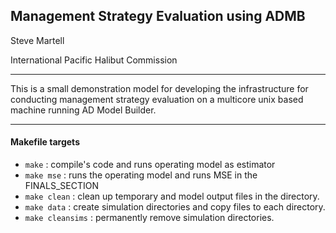## Management Strategy Evaluation using ADMB
Steve Martell 

International Pacific Halibut Commission

___

This is a small demonstration model for developing the infrastructure for conducting management strategy evaluation on a multicore unix based machine running AD Model Builder.

* * *
#### Makefile targets

* `make`		   : compile's code and runs operating model as estimator
* `make mse`       : runs the operating model and runs MSE in the FINALS_SECTION
* `make clean`     : clean up temporary and model output files in the directory.
* `make data`      : create simulation directories and copy files to each directory.
* `make cleansims` : permanently remove simulation directories.